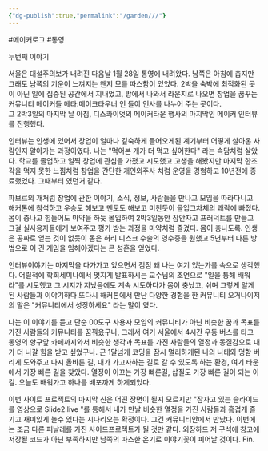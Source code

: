 ```yaml
---
{"dg-publish":true,"permalink":"/garden///"}
---
```



#메이커로그 #통영 

두번째 이야기 

서울은 대설주의보가 내려진 다음날 1월 28일 통영에 내려왔다. 남쪽은 아침에 춥지만 그래도 남쪽의 기운이 느껴지는 왠지 모를 따스함이 있었다. 2박을 숙박에 최적화된 곳이 아닌 일에 집중된 공간에서 지내었고, 방에서 나와서 라운지로 나오면 창업을 꿈꾸는 커뮤니티 메이커들 메타:메이크타우너  인 들이 인사를 나누어 주는 곳이다.  
그 2박3일의 마지막 날 아침, 디스콰이엇의 메이커타운 행사의 마지막인 메이커 인터뷰를 진행했다.

인터뷰는 인생에 있어서 창업이 얼마나 깊숙하게 들어오게된 계기부터 어떻게 살아온 사람인지 알아가는 과정이였다. 나는 "먹어본 개가 더 먹고 싶어한다" 라는 속담처럼 살았다. 학교를 졸업하고 일찍 창업에 관심을 가졌고 시도했고 고생을 해봤지만 마지막 한조각을 먹지 못한 느낌처럼 창업을 간단한 개인외주사 처럼 운영을 경험하고 10년전에 종료했었다. 그때부터 였던거 같다.

파브르의 개처럼 창업에 관한 이야기, 소식, 정보, 사람들을 만나고 모임을 따라다니고 해커톤에 참석하고 우승도 해보고 멘토도 해보고 미친듯이 몰입그차체의 쾌락에 빠졌다. 몸이 충나고 힘들어도 마약을 하듯 몰입하여 2박3일동안 잠안자고 프러덕트를 만들고 그걸 실사용자들에게 보여주고 평가 받는 과정을 마약처럼 즐겼다. 몸이 충나도록. 인생은 공짜로 얻는 것이 없듯이 몸은 허리 디스크 수술의 영수증을 원했고 5년부터 다른 방법으로 이 긴 게임을 임해야겠다는 큰 성흔을 얻었다.

인터뷰이야기는 마지막을 다가가고 있으면서 점점 왜 나는 여기 있는가를 속으로 생각했다. 어릴적에 학회세미나에서 멋지게 발표하시는 교수님의 조언으로 "일을 통해 배워라"를 시도했고 그 시지가 지났음에도 계속 시도하다가 몸이 충났고, 쉬며 그렇게 알게된 사람들과 이야기하다 또다시 해커톤에서 만난 다양한 경험을 한 커뮤니티 오거나이저의 말은 "커뮤니티에서 성장하세요" 라는 말이 였다. 

나는 이 이야기를 듣고 단순 00도구 사용자 모임의 커뮤니티가 아닌 비슷한 꿈과 목표를 가진 사람들의 커뮤니티를 꿈꿔옸구나, 그래서 여기 서울에서 4시간 우등 버스를 타고 통영의 항구앞 카페까지와서 비슷한 생각과 목표를 가진 사람들의 열정과 동질감으로 내가 더 나갈 힘을 받고 싶었구나. 근 1달넘게 코딩을 잠시 멀리하게된 나의 나태와 멍함 버리게 도와주고 다시 올바른 길, 내가 가고자하는 길로 갈 수 있도록 하는 환경, 여기 타운에서 가장 빠른 길을 찾았다. 열정이 이끄는 가장 빠른길, 삽질도 가장 빠른 길이 되는 이길. 오늘도 배워가고 하나를 배포까게 하게되었다. 

이번 사이트 프로젝트의 마지막 신은 어떤 장면이 될지 모르지만 "잠자고 있는 슬라이드를 영상으로 Slide2.live "를 통해서 내가 만날 비슷한 열정을 가진 사람들과 흥겹게 즐기고 재미있게 놀수 있다는 시나리오는 확정이다. 그건 커뮤니티안에서 만났다. 이번에는 조금 다른 피날레를 가진 사이드프로젝트가 될 것만 같다. 외장하드 저 구석에 창고에 저장될 코드가 아닌 부족하지만 남쪽의 따스한 온기로 이야기꽃이 피어날 것이다. Fin.